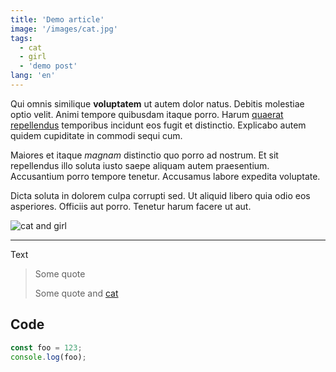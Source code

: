 ```yaml
---
title: 'Demo article'
image: '/images/cat.jpg'
tags:
  - cat
  - girl
  - 'demo post'
lang: 'en'
---
```


Qui omnis similique **voluptatem** ut autem dolor natus. Debitis molestiae optio velit. Animi tempore quibusdam itaque porro. Harum [quaerat repellendus][catlink] temporibus incidunt eos fugit et distinctio. Explicabo autem quidem cupiditate in commodi sequi cum.

Maiores et itaque _magnam_ distinctio quo porro ad nostrum. Et sit repellendus illo soluta iusto saepe aliquam autem praesentium. Accusantium porro tempore tenetur. Accusamus labore expedita voluptate.

Dicta soluta in dolorem culpa corrupti sed. Ut aliquid libero quia odio eos asperiores. Officiis aut porro. Tenetur harum facere ut aut.

![][catlink]

---

Text

> Some quote
>
> Some quote and [cat][catlink]

## Code

```js
const foo = 123;
console.log(foo);
```

[catlink]: /images/cat.jpg 'cat and girl'
